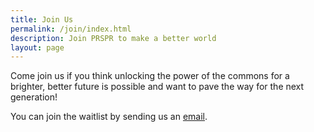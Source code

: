```yaml
---
title: Join Us
permalink: /join/index.html
description: Join PRSPR to make a better world
layout: page
---
```


Come join us if you think unlocking the power of the commons for a brighter, better future is possible and want to pave the way for the next generation!

You can join the waitlist by sending us an [email](mailto:join@prspr.world).
